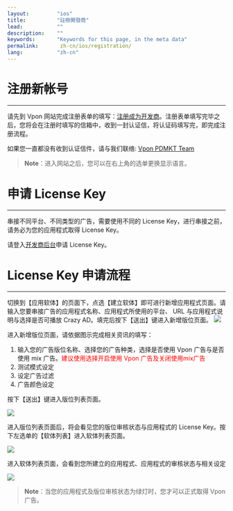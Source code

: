 ```yaml
---
layout:         "ios"
title:          "註冊開發商"
lead:           ""
description:    ""
keywords:       "Keywords for this page, in the meta data"
permalink:       zh-cn/ios/registration/
lang:           "zh-cn"
---
```


# 注册新帐号
---

请先到 Vpon 网站完成注册表单的填写：[注册成为开发商]。注册表单填写完毕之后，您将会在注册时填写的信箱中，收到一封认证信，将认证码填写完，即完成注册流程。

如果您一直都没有收到认证信件，请与我们联络: [Vpon PDMKT Team][5]

> **Note**：进入网站之后，您可以在右上角的选单更换显示语言。

# 申请 License Key
---
串接不同平台、不同类型的广告，需要使用不同的 License Key，进行串接之前，请务必为您的应用程式取得 License Key。
<!-- 我们强烈建议您同时注册「台湾区」以及「中国区」的 License
Key，可以帮助您横跨大中华区的行动广告市场。 -->

请登入[开发商后台]申请 License Key。

# License Key 申请流程
---
切换到【应用软体】的页面下，点选【建立软体】即可进行新增应用程式页面。请输入您要串接广告的应用程式名称、应用程式所使用的平台、
URL 与应用程式说明与选择是否可播放 Crazy AD。填完后按下【送出】键进入新增版位页面。
![][0]

进入新增版位页面，请依据图示完成相关资讯的填写：

1.  输入您的广告版位名称、选择您的广告种类，选择是否使用 Vpon 广告与是否使用 mix 广告。<font color="red">建议使用选择开启使用 Vpon 广告及关闭使用mix广告</font>
2.  测试模式设定
3.  设定广告过滤
4.  广告颜色设定


按下【送出】键进入版位列表页面。

![][1]

进入版位列表页面后，将会看见您的版位审核状态与应用程式的 License Key。按下左选单的【软体列表】进入软体列表页面。

![][2]

进入软体列表页面，会看到您所建立的应用程式、应用程式的审核状态与相关设定

![][3]

> **Note**：当您的应用程式及版位审核状态为绿灯时，您才可以正式取得 Vpon 广告。

  [注册成为开发商]: http://console.vpon.com/register.action
  [开发商后台]: http://console.vpon.com
  [0]: {{site.imgurl}}/SDK400建立應用程式.jpeg
  [1]: {{site.imgurl}}/SDK400新增版位.jpeg
  [2]: {{site.imgurl}}/Trandationchinesefrontserver3.png
  [3]: {{site.imgurl}}/Trandationchinesefrontserver4.png
  [5]: mailto:partner.service@vpon.com
